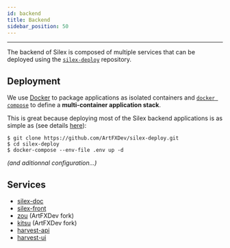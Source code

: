 ```yaml
---
id: backend
title: Backend
sidebar_position: 50
---
```

---

The backend of Silex is composed of multiple services that can be deployed using the [`silex-deploy`](https://github.com/ArtFXDev/silex-deploy) repository.

## Deployment

We use [Docker](https://www.docker.com/) to package applications as isolated containers and [`docker compose`](https://docs.docker.com/compose/) to define a **multi-container application stack**.

This is great because deploying most of the Silex backend applications is as simple as (see details [here](https://github.com/ArtFXDev/silex-deploy)):

```shell
$ git clone https://github.com/ArtFXDev/silex-deploy.git
$ cd silex-deploy
$ docker-compose --env-file .env up -d
```

_(and aditionnal configuration...)_

## Services

- [silex-doc](https://github.com/ArtFXDev/silex-doc)
- [silex-front](https://github.com/ArtFXDev/silex-front)
- [zou](https://github.com/ArtFXDev/zou) (ArtFXDev fork)
- [kitsu](https://github.com/ArtFXDev/kitsu) (ArtFXDev fork)
- [harvest-api](https://github.com/ArtFXDev/harvest-api)
- [harvest-ui](https://github.com/ArtFXDev/harvest-ui)
